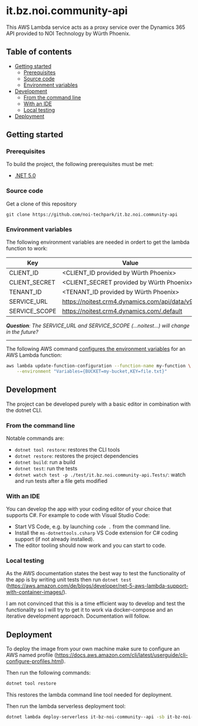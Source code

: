 # it.bz.noi.community-api

This AWS Lambda service acts as a proxy service over the Dynamics 365 API provided to NOI Technology by Würth Phoenix.

## Table of contents

- [Getting started](#Getting-started)
  - [Prerequisites](#Prerequisistes)
  - [Source code](#Source-code)
  - [Environment variables](#Environment-variables)
- [Development](#Development)
  - [From the command line](#From-the-command-line)
  - [With an IDE](#With-an-IDE)
  - [Local testing](#Local-testing)
- [Deployment](#Deployment)

## Getting started

### Prerequisites

To build the project, the following prerequisites must be met:

- [.NET 5.0](https://get.dot.net)

### Source code

Get a clone of this repository

`git clone https://github.com/noi-techpark/it.bz.noi.community-api`

### Environment variables

The following environment variables are needed in ordert to get the lambda function to work:

| Key           | Value                                           |
| ------------- | ----------------------------------------------- |
| CLIENT_ID     | <CLIENT_ID provided by Würth Phoenix>           |
| CLIENT_SECRET | <CLIENT_SECRET provided by Würth Phoenix>       |
| TENANT_ID     | <TENANT_ID provided by Würth Phoenix>           |
| SERVICE_URL   | https://noitest.crm4.dynamics.com/api/data/v9.2 |
| SERVICE_SCOPE | https://noitest.crm4.dynamics.com/.default      |

***Question**: The SERVICE_URL and SERVICE_SCOPE (...noitest...) will change in the future?*

-----

The following AWS command [configures the environment variables](https://docs.aws.amazon.com/lambda/latest/dg/configuration-envvars.html#configuration-envvars-api) for an AWS Lambda function:

```sh
aws lambda update-function-configuration --function-name my-function \
    --environment "Variables={BUCKET=my-bucket,KEY=file.txt}"
```

## Development

The project can be developed purely with a basic editor in combination with the dotnet CLI.

### From the command line

Notable commands are:

- `dotnet tool restore`:
  restores the CLI tools
- `dotnet restore`:
  restores the project dependencies
- `dotnet build`:
  run a build
- `dotnet test`:
  run the tests
- `dotnet watch test -p ./test/it.bz.noi.community-api.Tests/`:
  watch and run tests after a file gets modified

### With an IDE

You can develop the app with your coding editor of your choice that supports C#. For example to code with Visual Studio Code:

- Start VS Code, e.g. by launching `code .` from the command line.
- Install the `ms-dotnettools.csharp` VS Code extension for C# coding support (if not already installed).
- The editor tooling should now work and you can start to code.

### Local testing

As the AWS documentation states the best way to test the functionality of the app is by writing unit tests then run `dotnet test` (https://aws.amazon.com/de/blogs/developer/net-5-aws-lambda-support-with-container-images/).

I am not convinced that this is a time efficient way to develop and test the functionality so I will try to get it to work via docker-compose and an iterative development approach. Documentation will follow.

## Deployment

To deploy the image from your own machine make sure to configure an AWS named profile (https://docs.aws.amazon.com/cli/latest/userguide/cli-configure-profiles.html).

Then run the following commands:

```sh
dotnet tool restore
```

This restores the lambda command line tool needed for deployment.

Then run the lambda serverless deployment tool:

```sh
dotnet lambda deploy-serverless it-bz-noi-community--api -sb it-bz-noi-community--api -pl ./src/it.bz.noi.community-api/
```
